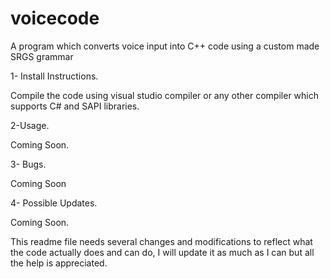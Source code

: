 # voicecode
A program which converts voice input into C++ code using a custom made SRGS grammar


1- Install Instructions. 

Compile the code using visual studio compiler or any other compiler which supports C# and SAPI libraries.

2-Usage.

Coming Soon.


3- Bugs.

Coming Soon

4- Possible Updates.

Coming Soon.













This readme file needs several changes and modifications to reflect what the code actually does and can do, I will update it as much as I can but all the help is appreciated. 

